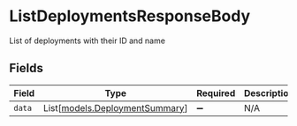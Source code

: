 # ListDeploymentsResponseBody

List of deployments with their ID and name


## Fields

| Field                                                            | Type                                                             | Required                                                         | Description                                                      |
| ---------------------------------------------------------------- | ---------------------------------------------------------------- | ---------------------------------------------------------------- | ---------------------------------------------------------------- |
| `data`                                                           | List[[models.DeploymentSummary](../models/deploymentsummary.md)] | :heavy_minus_sign:                                               | N/A                                                              |